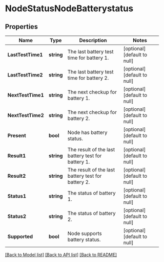 # NodeStatusNodeBatterystatus

## Properties
Name | Type | Description | Notes
------------ | ------------- | ------------- | -------------
**LastTestTime1** | **string** | The last battery test time for battery 1. | [optional] [default to null]
**LastTestTime2** | **string** | The last battery test time for battery 2. | [optional] [default to null]
**NextTestTime1** | **string** | The next checkup for battery 1. | [optional] [default to null]
**NextTestTime2** | **string** | The next checkup for battery 2. | [optional] [default to null]
**Present** | **bool** | Node has battery status. | [optional] [default to null]
**Result1** | **string** | The result of the last battery test for battery 1. | [optional] [default to null]
**Result2** | **string** | The result of the last battery test for battery 2. | [optional] [default to null]
**Status1** | **string** | The status of battery 1. | [optional] [default to null]
**Status2** | **string** | The status of battery 2. | [optional] [default to null]
**Supported** | **bool** | Node supports battery status. | [optional] [default to null]

[[Back to Model list]](../README.md#documentation-for-models) [[Back to API list]](../README.md#documentation-for-api-endpoints) [[Back to README]](../README.md)


